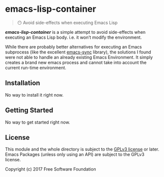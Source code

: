 # emacs-lisp-container

> 😶 Avoid side-effects when executing Emacs Lisp

**_emacs-lisp-container_** is a simple attempt to avoid side-effects
when executing an Emacs Lisp body.  i.e. it won’t modify the
environment.

While there are probably better alternatives for executing an Emacs
subprocess (like the
excellent [emacs-sync](https://github.com/jwiegley/emacs-async)
library), the solutions I found were not able to handle an already
existing Emacs Environment.  It simply creates a brand new emacs
process and cannot take into account the current run-time environment.

## Installation

No way to install it right now.

## Getting Started

No way to get started right now.

## License

This module and the whole directory is subject to
the [GPLv3 license](LICENSE) or later.  Emacs Packages (unless only
using an API) are subject to the GPLv3 license.

Copyright (c) 2017 Free Software Foundation
